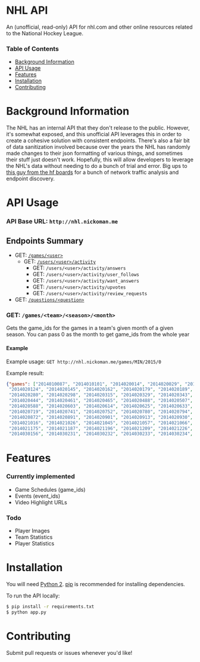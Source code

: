 NHL API
=========

An (unofficial, read-only) API for nhl.com and other online resources related to the National Hockey League.

### Table of Contents
* [Background Information](#background-information)
* [API Usage](#api-usage)
* [Features](#features)
* [Installation](#installation)
* [Contributing](#contributing)

# Background Information

The NHL has an internal API that they don't release to the public. However, it's somewhat exposed, and this unofficial API leverages
this in order to create a cohesive solution with consistent endpoints. There's also a fair bit of data sanitization involved because
over the years the NHL has randomly made changes to their json formatting of various things, and sometimes their stuff just doesn't work.
Hopefully, this will allow developers to leverage the NHL's data without needing to do a bunch of trial and error. Big ups to 
[this guy from the hf boards](http://hfboards.hockeysfuture.com/showthread.php?t=1596119) for a bunch of network traffic analysis and 
endpoint discovery.

# API Usage
### API Base URL: `http://nhl.nickoman.me`

## Endpoints Summary
* GET: [`/games/<user>`](#get-usersuser)
  * GET: [`/users/<user>/activity`](#get-usersuseractivity)
    * GET: `/users/<user>/activity/answers`
    * GET: `/users/<user>/activity/user_follows`
    * GET: `/users/<user>/activity/want_answers`
    * GET: `/users/<user>/activity/upvotes`
    * GET: `/users/<user>/activity/review_requests`
* GET: [`/questions/<question>`](#get-questionsquestion)


### GET: `/games/<team>/<season>/<month>`

Gets the game_ids for the games in a team's given month of a given season. You can pass 0 as the month to get
game_ids from the whole year

#### Example
Example usage: `GET http://nhl.nickoman.me/games/MIN/2015/0`

Example result:
```json
{"games": ["2014010087", "2014010101", "2014020014", "2014020029", "2014020062", "2014020074", "2014020097", "2014020114", "2014020122",
 "2014020124", "2014020145", "2014020162", "2014020179", "2014020189", "2014020205", "2014020220", "2014020238", "2014020249", "2014020261",
 "2014020280", "2014020298", "2014020315", "2014020329", "2014020343", "2014020351", "2014020372", "2014020387", "2014020415", "2014020430",
 "2014020444", "2014020461", "2014020465", "2014020488", "2014020507", "2014020520", "2014020536", "2014020549", "2014020562", "2014020572",
 "2014020588", "2014020603", "2014020614", "2014020625", "2014020633", "2014020645", "2014020669", "2014020680", "2014020687", "2014020706",
 "2014020719", "2014020741", "2014020752", "2014020780", "2014020794", "2014020805", "2014020815", "2014020828", "2014020844", "2014020855",
 "2014020872", "2014020891", "2014020901", "2014020913", "2014020930", "2014020947", "2014020958", "2014020965", "2014020982", "2014020997",
 "2014021016", "2014021026", "2014021045", "2014021057", "2014021066", "2014021085", "2014021090", "2014021112", "2014021125", "2014021159",
 "2014021175", "2014021187", "2014021196", "2014021209", "2014021226", "2014030151", "2014030152", "2014030153", "2014030154", "2014030155",
 "2014030156", "2014030231", "2014030232", "2014030233", "2014030234", "2014010016", "2014010040", "2014010053", "2014010066"]}
```

# Features
### Currently implemented
* Game Schedules (game_ids)
* Events         (event_ids)
* Video Highlight URLs

### Todo
* Player Images
* Team Statistics
* Player Statistics

# Installation
You will need [Python 2](https://www.python.org/download/). [pip](http://pip.readthedocs.org/en/latest/installing.html) is recommended for installing dependencies.

To run the API locally:
```bash
$ pip install -r requirements.txt
$ python app.py
```

# Contributing
Submit pull requests or issues whenever you'd like!